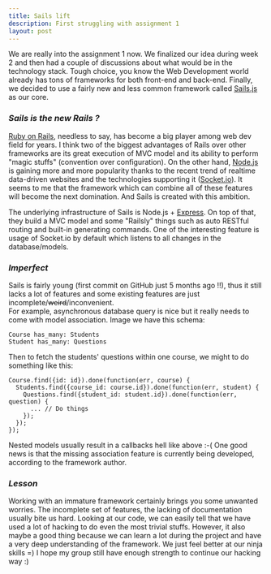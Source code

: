 ```yaml
---
title: Sails lift
description: First struggling with assignment 1
layout: post
---
```


We are really into the assignment 1 now. We finalized our idea during week 2 and then had a couple of discussions about what would be in the technology stack. Tough choice, you know the Web Development world already has tons of frameworks for both front-end and back-end. Finally, we decided to use a fairly new and less common framework called [Sails.js](http://sailsjs.org/) as our core.

### <i>Sails is the new Rails ?</i>
[Ruby on Rails](http://rubyonrails.org/), needless to say, has become a big player among web dev field for years. I think two of the biggest advantages of Rails over other frameworks are its great execution of MVC model and its ability to perform "magic stuffs" (convention over configuration). On the other hand, [Node.js](http://nodejs.org/) is gaining more and more popularity thanks to the recent trend of realtime data-driven websites and the technologies supporting it ([Socket.io](http://socket.io/)). It seems to me that the framework which can combine all of these features will become the next domination. And Sails is created with this ambition.

The underlying infrastructure of Sails is Node.js + [Express](http://expressjs.com/). On top of that, they build a MVC model and some "Railsly" things such as auto RESTful routing and built-in generating commands. One of the interesting feature is usage of Socket.io by default which listens to all changes in the database/models.

### <i>Imperfect</i>
Sails is fairly young (first commit on GitHub just 5 months ago !!), thus it still lacks a lot of features and some existing features are just incomplete/<s>weird</s>/inconvenient.</br>
For example, asynchronous database query is nice but it really needs to come with model association. Image we have this schema:
<pre><code>Course has_many: Students
Student has_many: Questions
</code></pre>
Then to fetch the students' questions within one course, we might to do something like this:
<pre><code>Course.find({id: id}).done(function(err, course) {
  Students.find({course_id: course.id}).done(function(err, student) {
    Questions.find({student_id: student.id}).done(function(err, question) {
      ... // Do things
    });
  });  
});
</code></pre>
Nested models usually result in a callbacks hell like above :-( One good news is that the missing association feature is currently being developed, according to the framework author.

### <i>Lesson</i>
Working with an immature framework certainly brings you some unwanted worries. The incomplete set of features, the lacking of documentation usually bite us hard. Looking at our code, we can easily tell that we have used a lot of hacking to do even the most trivial stuffs. However, it also maybe a good thing because we can learn a lot during the project and have a very deep understanding of the framework. We just feel better at our ninja skills =) I hope my group still have enough strength to continue our hacking way :)